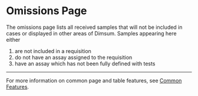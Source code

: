 # Omissions Page

The omissions page lists all received samples that will not be included in cases or displayed in
other areas of Dimsum. Samples appearing here either

1. are not included in a requisition
2. do not have an assay assigned to the requisition
3. have an assay which has not been fully defined with tests

---

For more information on common page and table features, see [Common Features](../features/).

